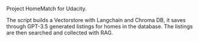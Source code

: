 Project HomeMatch for Udacity. 

The script builds a Vectorstore with Langchain and Chroma DB, it saves through GPT-3.5 generated listings for homes in the database. The listings are then searched and collected with RAG.

